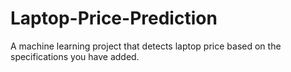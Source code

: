 # Laptop-Price-Prediction
A machine learning project that detects laptop price based on the specifications you have added.
